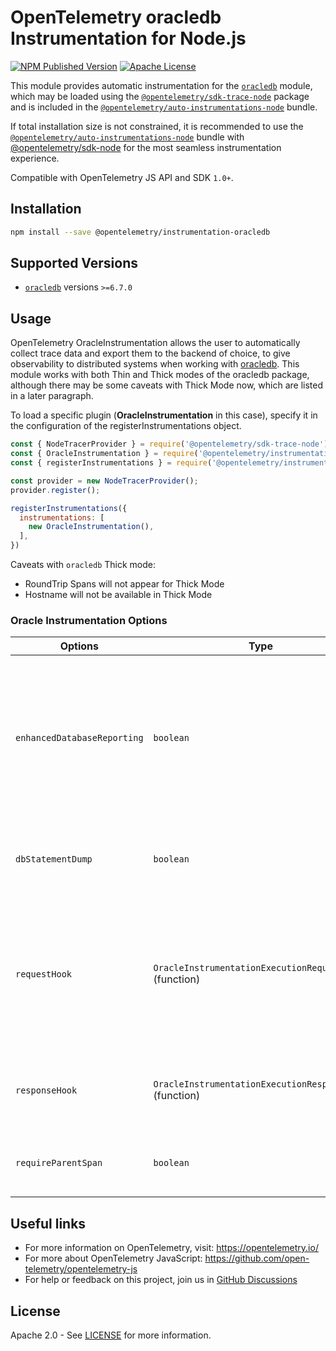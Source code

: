 # OpenTelemetry oracledb Instrumentation for Node.js

[![NPM Published Version][npm-img]][npm-url]
[![Apache License][license-image]][license-image]

This module provides automatic instrumentation for the [`oracledb`](https://www.npmjs.com/package/oracledb) module, which may be loaded using the [`@opentelemetry/sdk-trace-node`](https://github.com/open-telemetry/opentelemetry-js/tree/main/packages/opentelemetry-sdk-trace-node) package and is included in the [`@opentelemetry/auto-instrumentations-node`](https://www.npmjs.com/package/@opentelemetry/auto-instrumentations-node) bundle.

If total installation size is not constrained, it is recommended to use the [`@opentelemetry/auto-instrumentations-node`](https://www.npmjs.com/package/@opentelemetry/auto-instrumentations-node) bundle with [@opentelemetry/sdk-node](`https://www.npmjs.com/package/@opentelemetry/sdk-node`) for the most seamless instrumentation experience.

Compatible with OpenTelemetry JS API and SDK `1.0+`.

## Installation

```bash
npm install --save @opentelemetry/instrumentation-oracledb
```

## Supported Versions

- [`oracledb`](https://www.npmjs.com/package/oracledb) versions `>=6.7.0`

## Usage

OpenTelemetry OracleInstrumentation allows the user to automatically collect trace data and export them to the backend of choice, to give observability to distributed systems when working with [oracledb](https://www.npmjs.com/package/oracledb). This module works with both Thin and Thick modes of the oracledb
package, although there may be some caveats with Thick Mode now, which are listed in a later paragraph.

To load a specific plugin (**OracleInstrumentation** in this case), specify it in the configuration of the registerInstrumentations object.

```js
const { NodeTracerProvider } = require('@opentelemetry/sdk-trace-node');
const { OracleInstrumentation } = require('@opentelemetry/instrumentation-oracledb');
const { registerInstrumentations } = require('@opentelemetry/instrumentation');

const provider = new NodeTracerProvider();
provider.register();

registerInstrumentations({
  instrumentations: [
    new OracleInstrumentation(),
  ],
})
```

Caveats with  ``oracledb`` Thick mode:

- RoundTrip Spans will not appear for Thick Mode
- Hostname will not be available in Thick Mode

### Oracle Instrumentation Options

| Options | Type | Default | Description |
| ------- | ---- | --------| ----------- |
| `enhancedDatabaseReporting` | `boolean` | `false` | If true, additional details about the sql statement's bind values will be attached to the spans generated to represent the database operations |
| `dbStatementDump` | `boolean` | `false` | If true, ``db.statement`` will contain the sql string in the spans generated |
| `requestHook` | `OracleInstrumentationExecutionRequestHook` (function) | | Function for adding custom span attributes using information about the data for the sql statement being executed |
| `responseHook` | `OracleInstrumentationExecutionResponseHook` (function) | | Function for adding custom span attributes from the db response |
| `requireParentSpan` | `boolean` | `false` | If true, requires a parent span to create new spans |

## Useful links

- For more information on OpenTelemetry, visit: <https://opentelemetry.io/>
- For more about OpenTelemetry JavaScript: <https://github.com/open-telemetry/opentelemetry-js>
- For help or feedback on this project, join us in [GitHub Discussions][discussions-url]

## License

Apache 2.0 - See [LICENSE][license-url] for more information.

[discussions-url]: https://github.com/open-telemetry/opentelemetry-js/discussions
[license-url]: https://github.com/open-telemetry/opentelemetry-js-contrib/blob/main/LICENSE
[license-image]: https://img.shields.io/badge/license-Apache_2.0-green.svg?style=flat
[npm-url]: https://www.npmjs.com/package/@opentelemetry/instrumentation-oracledb
[npm-img]: https://badge.fury.io/js/%40opentelemetry%2Finstrumentation-oracledb.svg
